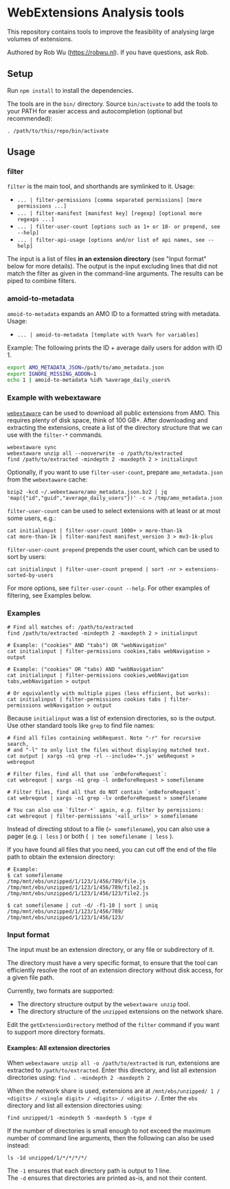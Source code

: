 # WebExtensions Analysis tools

This repository contains tools to improve the feasibility of analysing large
volumes of extensions.

Authored by Rob Wu (https://robwu.nl). If you have questions, ask Rob.


## Setup

Run `npm install` to install the dependencies.

The tools are in the `bin/` directory. Source `bin/activate` to add the tools
to your PATH for easier access and autocompletion (optional but recommended):

```
. /path/to/this/repo/bin/activate
```


## Usage

### filter

`filter` is the main tool, and shorthands are symlinked to it. Usage:

- `... | filter-permissions [comma separated permissions] [more permissions ...]`
- `... | filter-manifest [manifest key] [regexp] [optional more regexps ...]`
- `... | filter-user-count [options such as 1+ or 10- or prepend, see --help]`
- `... | filter-api-usage [options and/or list of api names, see --help]`

The input is a list of files **in an extension directory** (see "Input format"
below for more details).
The output is the input excluding lines that did not match the filter as given
in the command-line arguments. The results can be piped to combine filters.

### amoid-to-metadata

`amoid-to-metadata` expands an AMO ID to a formatted string with metadata.
Usage:

- `... | amoid-to-metadata [template with %var% for variables]`

Example: The following prints the ID + average daily users for addon with ID 1.

```sh
export AMO_METADATA_JSON=/path/to/amo_metadata.json
export IGNORE_MISSING_ADDON=1
echo 1 | amoid-to-metadata %id% %average_daily_users%
```

### Example with webextaware

[`webextaware`](https://github.com/cr/webextaware) can be used to download all
public extensions from AMO. This requires plenty of disk space, think of 100 GB+.
After downloading and extracting the extensions, create a list of the directory
structure that we can use with the `filter-*` commands.

```
webextaware sync
webextaware unzip all --nooverwrite -o /path/to/extracted
find /path/to/extracted -mindepth 2 -maxdepth 2 > initialinput
```

Optionally, if you want to use `filter-user-count`, prepare `amo_metadata.json` from the `webextaware` cache:

```
bzip2 -kcd ~/.webextaware/amo_metadata.json.bz2 | jq 'map({"id","guid","average_daily_users"})' -c > /tmp/amo_metadata.json
```

`filter-user-count` can be used to select extensions with at least or at most some users, e.g.:

```
cat initialinput | filter-user-count 1000+ > more-than-1k
cat more-than-1k | filter-manifest manifest_version 3 > mv3-1k-plus
```

`filter-user-count prepend` prepends the user count, which can be used to sort by users:

```
cat initialinput | filter-user-count prepend | sort -nr > extensions-sorted-by-users
```

For more options, see `filter-user-count --help`.
For other examples of filtering, see Examples below.


### Examples

```
# Find all matches of: /path/to/extracted
find /path/to/extracted -mindepth 2 -maxdepth 2 > initialinput

# Example: ("cookies" AND "tabs") OR "webNavigation"
cat initialinput | filter-permissions cookies,tabs webNavigation > output

# Example: ("cookies" OR "tabs) AND "webNavigation"
cat initialinput | filter-permissions cookies,webNavigation tabs,webNavigation > output

# Or equivalently with multiple pipes (less efficient, but works):
cat initialinput | filter-permissions cookies tabs | filter-permissions webNavigation > output
```

Because `initialinput` was a list of extension directories, so is the output.
Use other standard tools like `grep` to find file names:

```
# Find all files containing webRequest. Note "-r" for recursive search,
# and "-l" to only list the files without displaying matched text.
cat output | xargs -n1 grep -rl --include='*.js' webRequest > webreqout

# Filter files, find all that use `onBeforeRequest`:
cat webreqout | xargs -n1 grep -l onBeforeRequest > somefilename

# Filter files, find all that do NOT contain `onBeforeRequest`:
cat webreqout | xargs -n1 grep -lv onBeforeRequest > somefilename

# You can also use `filter-*` again, e.g. filter by permissions:
cat webreqout | filter-permissions '<all_urls>' > somefilename
```

Instead of directing stdout to a file (`> somefilename`), you can also use
a pager (e.g. `| less` ) or both (` | tee somefilename | less` ).

If you have found all files that you need, you can cut off the end of the file
path to obtain the extension directory:

```
# Example:
$ cat somefilename
/tmp/mnt/ebs/unzipped/1/123/1/456/789/file.js
/tmp/mnt/ebs/unzipped/1/123/1/456/789/file2.js
/tmp/mnt/ebs/unzipped/1/123/1/456/123/file2.js

$ cat somefilename | cut -d/ -f1-10 | sort | uniq
/tmp/mnt/ebs/unzipped/1/123/1/456/789/
/tmp/mnt/ebs/unzipped/1/123/1/456/123/
```


### Input format

The input must be an extension directory, or any file or subdirectory of it.

The directory must have a very specific format, to ensure that the tool can
efficiently resolve the root of an extension directory without disk access,
for a given file path.

Currently, two formats are supported:

- The directory structure output by the `webextaware unzip` tool.
- The directory structure of the `unzipped` extensions on the network share.

Edit the `getExtensionDirectory` method of the `filter` command if you want to
support more directory formats.

#### Examples: All extension directories

When `webextaware unzip all -o /path/to/extracted` is run, extensions are
extracted to `/path/to/extracted`. Enter this directory, and list all extension
directories using: `find . -mindepth 2 -maxdepth 2`

When the network share is used, extensions are at
`/mnt/ebs/unzipped/ 1 / <digits> / <single digit> / <digits> / <digits> /`.
Enter the `ebs` directory and list all extension directories using:

```
find unzipped/1 -mindepth 5 -maxdepth 5 -type d
```

If the number of directories is small enough to not exceed the maximum number
of command line arguments, then the following can also be used instead:
```
ls -1d unzipped/1/*/*/*/*/
```

The `-1` ensures that each directory path is output to 1 line.  
The `-d` ensures that directories are printed as-is, and not their content.

